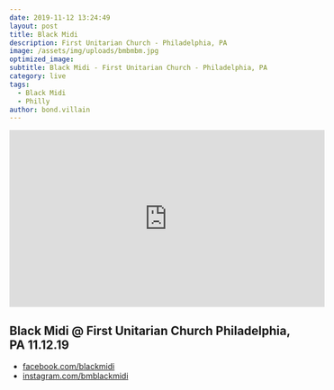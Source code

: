 ```yaml
---
date: 2019-11-12 13:24:49
layout: post
title: Black Midi
description: First Unitarian Church - Philadelphia, PA
image: /assets/img/uploads/bmbmbm.jpg
optimized_image:
subtitle: Black Midi - First Unitarian Church - Philadelphia, PA
category: live
tags:
  - Black Midi
  - Philly
author: bond.villain
---
```

<iframe width="560" height="315" src="https://www.youtube.com/embed/gFZlyCqAV48" frameborder="0" allow="accelerometer; autoplay; clipboard-write; encrypted-media; gyroscope; picture-in-picture" allowfullscreen></iframe>

## Black Midi @ First Unitarian Church Philadelphia, PA 11.12.19

- [facebook.com/blackmidi](https://www.facebook.com/blackmidi/)
- [instagram.com/bmblackmidi](https://www.instagram.com/bmblackmidi/)
